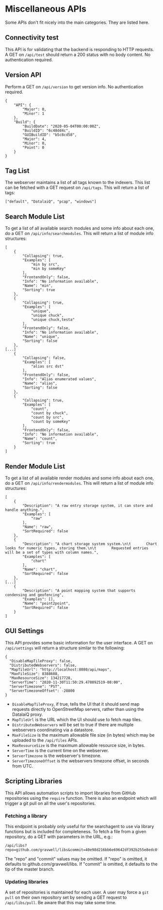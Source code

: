 # Miscellaneous APIs

Some APIs don't fit nicely into the main categories. They are listed here.

## Connectivity test

This API is for validating that the backend is responding to HTTP requests. A GET on `/api/test` should return a 200 status with no body content. No authentication required.

## Version API

Perform a GET on `/api/version` to get version info.  No authentication required.

```
{
    "API": {
        "Major": 0,
        "Minor": 1
    },
    "Build": {
        "BuildDate": "2020-05-04T00:00:00Z",
        "BuildID": "6c48dd4c",
        "GUIBuildID": "b5c8cd58",
        "Major": 4,
        "Minor": 0,
        "Point": 0
    }
}
```

## Tag List

The webserver maintains a list of all tags known to the indexers. This list can be fetched with a GET request on `/api/tags`. This will return a list of tags:

```
["default", "DatalaiQ", "pcap", "windows"]
```

## Search Module List

To get a list of all available search modules and some info about each one, do a GET on `/api/info/searchmodules`. This will return a list of module info structures:

```
[
    {
        "Collapsing": true,
        "Examples": [
            "min by src",
            "min by someKey"
        ],
        "FrontendOnly": false,
        "Info": "No information available",
        "Name": "min",
        "Sorting": true
    },
    {
        "Collapsing": true,
        "Examples": [
            "unique",
            "unique chuck",
            "unique chuck,testa"
        ],
        "FrontendOnly": false,
        "Info": "No information available",
        "Name": "unique",
        "Sorting": false
    },
[...]
    {
        "Collapsing": false,
        "Examples": [
            "alias src dst"
        ],
        "FrontendOnly": false,
        "Info": "Alias enumerated values",
        "Name": "alias",
        "Sorting": false
    },
    {
        "Collapsing": true,
        "Examples": [
            "count",
            "count by chuck",
            "count by src",
            "count by someKey"
        ],
        "FrontendOnly": false,
        "Info": "No information available",
        "Name": "count",
        "Sorting": true
    }
]
```

## Render Module List

To get a list of all available render modules and some info about each one, do a GET on `/api/info/rendermodules`. This will return a list of module info structures:

```
[
    {
        "Description": "A raw entry storage system, it can store and handle anything.",
        "Examples": [
            "raw"
        ],
        "Name": "raw",
        "SortRequired": false
    },
    {
        "Description": "A chart storage system system.\n\t       Chart looks for numeric types, storing them.\n\t       Requested entries will be a set of types with column names.",
        "Examples": [
            "chart"
        ],
        "Name": "chart",
        "SortRequired": false
    },
[...]
    {
        "Description": "A point mapping system that supports condensing and geofencing",
        "Examples": [],
        "Name": "point2point",
        "SortRequired": false
    }
]
```

## GUI Settings

This API provides some basic information for the user interface. A GET on `/api/settings` will return a structure similar to the following:

```
{
  "DisableMapTileProxy": false,
  "DistributedWebservers": false,
  "MapTileUrl": "http://localhost:8080/api/maps",
  "MaxFileSize": 8388608,
  "MaxResourceSize": 134217728,
  "ServerTime": "2020-11-30T11:50:29.478092519-08:00",
  "ServerTimezone": "PST",
  "ServerTimezoneOffset": -28800
}

```

* `DisableMapTileProxy`, if true, tells the UI that it should send map requests directly to OpenStreetMap servers, rather than using the DatalaiQ proxy.
* `MapTileUrl` is the URL which the UI should use to fetch map tiles.
* `DistributedWebservers` will be set to true if there are multiple webservers coordinating via a datastore.
* `MaxFileSize` is the maximum allowable file size (in bytes) which may be uploaded to the `/api/files` APIs.
* `MaxResourceSize` is the maximum allowable resource size, in bytes.
* `ServerTime` is the current time on the webserver.
* `ServerTimezone` is the webserver's timezone.
* `ServerTimezoneOffset` is the webservers timezone offset, in seconds from UTC.

## Scripting Libraries

This API allows automation scripts to import libraries from GitHub repositories using the `require` function. There is also an endpoint which will trigger a git pull on all the user's repositories.

### Fetching a library

This endpoint is probably only useful for the searchagent to use via library functions but is included for completeness. To fetch a file from a given repository, do a GET with parameters in the URL, e.g.:

```
/api/libs?repo=github.com/gravwell/libs&commit=40e98d216bb6e69642df392b255e8edc0f57eb06&path=utils/links.ank
```

The "repo" and "commit" values may be omitted. If "repo" is omitted, it defaults to github.com/gravwell/libs. If "commit" is omitted, it defaults to the tip of the master branch.

### Updating libraries

A set of repositories is maintained for each user. A user may force a `git pull` on their own repository set by sending a GET request to `/api/libs/pull`. Be aware that this may take some time.

